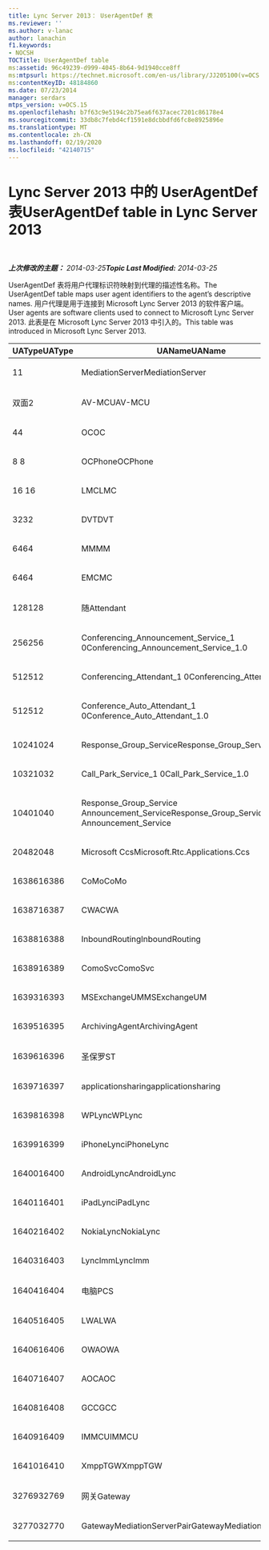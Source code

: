 ```yaml
---
title: Lync Server 2013： UserAgentDef 表
ms.reviewer: ''
ms.author: v-lanac
author: lanachin
f1.keywords:
- NOCSH
TOCTitle: UserAgentDef table
ms:assetid: 96c49239-d999-4045-8b64-9d1940cce8ff
ms:mtpsurl: https://technet.microsoft.com/en-us/library/JJ205100(v=OCS.15)
ms:contentKeyID: 48184860
ms.date: 07/23/2014
manager: serdars
mtps_version: v=OCS.15
ms.openlocfilehash: b7f63c9e5194c2b75ea6f637acec7201c86178e4
ms.sourcegitcommit: 33db8c7febd4cf1591e8dcbbdfd6fc8e8925896e
ms.translationtype: MT
ms.contentlocale: zh-CN
ms.lasthandoff: 02/19/2020
ms.locfileid: "42140715"
---
```

<div data-xmlns="http://www.w3.org/1999/xhtml">

<div class="topic" data-xmlns="http://www.w3.org/1999/xhtml" data-msxsl="urn:schemas-microsoft-com:xslt" data-cs="http://msdn.microsoft.com/">

<div data-asp="https://msdn2.microsoft.com/asp">

# <a name="useragentdef-table-in-lync-server-2013"></a><span data-ttu-id="a406a-102">Lync Server 2013 中的 UserAgentDef 表</span><span class="sxs-lookup"><span data-stu-id="a406a-102">UserAgentDef table in Lync Server 2013</span></span>

</div>

<div id="mainSection">

<div id="mainBody">

<span> </span>

<span data-ttu-id="a406a-103">_**上次修改的主题：** 2014-03-25_</span><span class="sxs-lookup"><span data-stu-id="a406a-103">_**Topic Last Modified:** 2014-03-25_</span></span>

<span data-ttu-id="a406a-104">UserAgentDef 表将用户代理标识符映射到代理的描述性名称。</span><span class="sxs-lookup"><span data-stu-id="a406a-104">The UserAgentDef table maps user agent identifiers to the agent’s descriptive names.</span></span> <span data-ttu-id="a406a-105">用户代理是用于连接到 Microsoft Lync Server 2013 的软件客户端。</span><span class="sxs-lookup"><span data-stu-id="a406a-105">User agents are software clients used to connect to Microsoft Lync Server 2013.</span></span> <span data-ttu-id="a406a-106">此表是在 Microsoft Lync Server 2013 中引入的。</span><span class="sxs-lookup"><span data-stu-id="a406a-106">This table was introduced in Microsoft Lync Server 2013.</span></span>


<table>
<colgroup>
<col style="width: 33%" />
<col style="width: 33%" />
<col style="width: 33%" />
</colgroup>
<thead>
<tr class="header">
<th><span data-ttu-id="a406a-107">UAType</span><span class="sxs-lookup"><span data-stu-id="a406a-107">UAType</span></span></th>
<th><span data-ttu-id="a406a-108">UAName</span><span class="sxs-lookup"><span data-stu-id="a406a-108">UAName</span></span></th>
<th><span data-ttu-id="a406a-109">UACategory</span><span class="sxs-lookup"><span data-stu-id="a406a-109">UACategory</span></span></th>
</tr>
</thead>
<tbody>
<tr class="odd">
<td><p><span data-ttu-id="a406a-110">1</span><span class="sxs-lookup"><span data-stu-id="a406a-110">1</span></span></p></td>
<td><p><span data-ttu-id="a406a-111">MediationServer</span><span class="sxs-lookup"><span data-stu-id="a406a-111">MediationServer</span></span></p></td>
<td><p><span data-ttu-id="a406a-112">MediationServer</span><span class="sxs-lookup"><span data-stu-id="a406a-112">MediationServer</span></span></p></td>
</tr>
<tr class="even">
<td><p><span data-ttu-id="a406a-113">双面</span><span class="sxs-lookup"><span data-stu-id="a406a-113">2</span></span></p></td>
<td><p><span data-ttu-id="a406a-114">AV-MCU</span><span class="sxs-lookup"><span data-stu-id="a406a-114">AV-MCU</span></span></p></td>
<td><p><span data-ttu-id="a406a-115">AV-MCU</span><span class="sxs-lookup"><span data-stu-id="a406a-115">AV-MCU</span></span></p></td>
</tr>
<tr class="odd">
<td><p><span data-ttu-id="a406a-116">4</span><span class="sxs-lookup"><span data-stu-id="a406a-116">4</span></span></p></td>
<td><p><span data-ttu-id="a406a-117">OC</span><span class="sxs-lookup"><span data-stu-id="a406a-117">OC</span></span></p></td>
<td><p><span data-ttu-id="a406a-118">OC</span><span class="sxs-lookup"><span data-stu-id="a406a-118">OC</span></span></p></td>
</tr>
<tr class="even">
<td><p><span data-ttu-id="a406a-119">8 </span><span class="sxs-lookup"><span data-stu-id="a406a-119">8</span></span></p></td>
<td><p><span data-ttu-id="a406a-120">OCPhone</span><span class="sxs-lookup"><span data-stu-id="a406a-120">OCPhone</span></span></p></td>
<td><p><span data-ttu-id="a406a-121">OCPhone</span><span class="sxs-lookup"><span data-stu-id="a406a-121">OCPhone</span></span></p></td>
</tr>
<tr class="odd">
<td><p><span data-ttu-id="a406a-122">16 </span><span class="sxs-lookup"><span data-stu-id="a406a-122">16</span></span></p></td>
<td><p><span data-ttu-id="a406a-123">LMC</span><span class="sxs-lookup"><span data-stu-id="a406a-123">LMC</span></span></p></td>
<td><p><span data-ttu-id="a406a-124">LMC</span><span class="sxs-lookup"><span data-stu-id="a406a-124">LMC</span></span></p></td>
</tr>
<tr class="even">
<td><p><span data-ttu-id="a406a-125">32</span><span class="sxs-lookup"><span data-stu-id="a406a-125">32</span></span></p></td>
<td><p><span data-ttu-id="a406a-126">DVT</span><span class="sxs-lookup"><span data-stu-id="a406a-126">DVT</span></span></p></td>
<td><p><span data-ttu-id="a406a-127">DVT</span><span class="sxs-lookup"><span data-stu-id="a406a-127">DVT</span></span></p></td>
</tr>
<tr class="odd">
<td><p><span data-ttu-id="a406a-128">64</span><span class="sxs-lookup"><span data-stu-id="a406a-128">64</span></span></p></td>
<td><p><span data-ttu-id="a406a-129">MM</span><span class="sxs-lookup"><span data-stu-id="a406a-129">MM</span></span></p></td>
<td><p><span data-ttu-id="a406a-130">MM</span><span class="sxs-lookup"><span data-stu-id="a406a-130">MM</span></span></p></td>
</tr>
<tr class="even">
<td><p><span data-ttu-id="a406a-131">64</span><span class="sxs-lookup"><span data-stu-id="a406a-131">64</span></span></p></td>
<td><p><span data-ttu-id="a406a-132">EMC</span><span class="sxs-lookup"><span data-stu-id="a406a-132">MC</span></span></p></td>
<td><p><span data-ttu-id="a406a-133">MM</span><span class="sxs-lookup"><span data-stu-id="a406a-133">MM</span></span></p></td>
</tr>
<tr class="odd">
<td><p><span data-ttu-id="a406a-134">128</span><span class="sxs-lookup"><span data-stu-id="a406a-134">128</span></span></p></td>
<td><p><span data-ttu-id="a406a-135">随</span><span class="sxs-lookup"><span data-stu-id="a406a-135">Attendant</span></span></p></td>
<td><p><span data-ttu-id="a406a-136">随</span><span class="sxs-lookup"><span data-stu-id="a406a-136">Attendant</span></span></p></td>
</tr>
<tr class="even">
<td><p><span data-ttu-id="a406a-137">256</span><span class="sxs-lookup"><span data-stu-id="a406a-137">256</span></span></p></td>
<td><p><span data-ttu-id="a406a-138">Conferencing_Announcement_Service_1 0</span><span class="sxs-lookup"><span data-stu-id="a406a-138">Conferencing_Announcement_Service_1.0</span></span></p></td>
<td><p><span data-ttu-id="a406a-139">CAS</span><span class="sxs-lookup"><span data-stu-id="a406a-139">CAS</span></span></p></td>
</tr>
<tr class="odd">
<td><p><span data-ttu-id="a406a-140">512</span><span class="sxs-lookup"><span data-stu-id="a406a-140">512</span></span></p></td>
<td><p><span data-ttu-id="a406a-141">Conferencing_Attendant_1 0</span><span class="sxs-lookup"><span data-stu-id="a406a-141">Conferencing_Attendant_1.0</span></span></p></td>
<td><p><span data-ttu-id="a406a-142">CAA</span><span class="sxs-lookup"><span data-stu-id="a406a-142">CAA</span></span></p></td>
</tr>
<tr class="even">
<td><p><span data-ttu-id="a406a-143">512</span><span class="sxs-lookup"><span data-stu-id="a406a-143">512</span></span></p></td>
<td><p><span data-ttu-id="a406a-144">Conference_Auto_Attendant_1 0</span><span class="sxs-lookup"><span data-stu-id="a406a-144">Conference_Auto_Attendant_1.0</span></span></p></td>
<td><p><span data-ttu-id="a406a-145">CAA</span><span class="sxs-lookup"><span data-stu-id="a406a-145">CAA</span></span></p></td>
</tr>
<tr class="odd">
<td><p><span data-ttu-id="a406a-146">1024</span><span class="sxs-lookup"><span data-stu-id="a406a-146">1024</span></span></p></td>
<td><p><span data-ttu-id="a406a-147">Response_Group_Service</span><span class="sxs-lookup"><span data-stu-id="a406a-147">Response_Group_Service</span></span></p></td>
<td><p><span data-ttu-id="a406a-148">RGS</span><span class="sxs-lookup"><span data-stu-id="a406a-148">RGS</span></span></p></td>
</tr>
<tr class="even">
<td><p><span data-ttu-id="a406a-149">1032</span><span class="sxs-lookup"><span data-stu-id="a406a-149">1032</span></span></p></td>
<td><p><span data-ttu-id="a406a-150">Call_Park_Service_1 0</span><span class="sxs-lookup"><span data-stu-id="a406a-150">Call_Park_Service_1.0</span></span></p></td>
<td><p><span data-ttu-id="a406a-151">CPS</span><span class="sxs-lookup"><span data-stu-id="a406a-151">CPS</span></span></p></td>
</tr>
<tr class="odd">
<td><p><span data-ttu-id="a406a-152">1040</span><span class="sxs-lookup"><span data-stu-id="a406a-152">1040</span></span></p></td>
<td><p><span data-ttu-id="a406a-153">Response_Group_Service Announcement_Service</span><span class="sxs-lookup"><span data-stu-id="a406a-153">Response_Group_Service Announcement_Service</span></span></p></td>
<td><p><span data-ttu-id="a406a-154">AS</span><span class="sxs-lookup"><span data-stu-id="a406a-154">AS</span></span></p></td>
</tr>
<tr class="even">
<td><p><span data-ttu-id="a406a-155">2048</span><span class="sxs-lookup"><span data-stu-id="a406a-155">2048</span></span></p></td>
<td><p><span data-ttu-id="a406a-156">Microsoft Ccs</span><span class="sxs-lookup"><span data-stu-id="a406a-156">Microsoft.Rtc.Applications.Ccs</span></span></p></td>
<td><p><span data-ttu-id="a406a-157">CCS</span><span class="sxs-lookup"><span data-stu-id="a406a-157">CCS</span></span></p></td>
</tr>
<tr class="odd">
<td><p><span data-ttu-id="a406a-158">16386</span><span class="sxs-lookup"><span data-stu-id="a406a-158">16386</span></span></p></td>
<td><p><span data-ttu-id="a406a-159">CoMo</span><span class="sxs-lookup"><span data-stu-id="a406a-159">CoMo</span></span></p></td>
<td><p><span data-ttu-id="a406a-160">CoMo</span><span class="sxs-lookup"><span data-stu-id="a406a-160">CoMo</span></span></p></td>
</tr>
<tr class="even">
<td><p><span data-ttu-id="a406a-161">16387</span><span class="sxs-lookup"><span data-stu-id="a406a-161">16387</span></span></p></td>
<td><p><span data-ttu-id="a406a-162">CWA</span><span class="sxs-lookup"><span data-stu-id="a406a-162">CWA</span></span></p></td>
<td><p><span data-ttu-id="a406a-163">CWA</span><span class="sxs-lookup"><span data-stu-id="a406a-163">CWA</span></span></p></td>
</tr>
<tr class="odd">
<td><p><span data-ttu-id="a406a-164">16388</span><span class="sxs-lookup"><span data-stu-id="a406a-164">16388</span></span></p></td>
<td><p><span data-ttu-id="a406a-165">InboundRouting</span><span class="sxs-lookup"><span data-stu-id="a406a-165">InboundRouting</span></span></p></td>
<td><p><span data-ttu-id="a406a-166">InboundRouting</span><span class="sxs-lookup"><span data-stu-id="a406a-166">InboundRouting</span></span></p></td>
</tr>
<tr class="even">
<td><p><span data-ttu-id="a406a-167">16389</span><span class="sxs-lookup"><span data-stu-id="a406a-167">16389</span></span></p></td>
<td><p><span data-ttu-id="a406a-168">ComoSvc</span><span class="sxs-lookup"><span data-stu-id="a406a-168">ComoSvc</span></span></p></td>
<td><p><span data-ttu-id="a406a-169">ComoSvc</span><span class="sxs-lookup"><span data-stu-id="a406a-169">ComoSvc</span></span></p></td>
</tr>
<tr class="odd">
<td><p><span data-ttu-id="a406a-170">16393</span><span class="sxs-lookup"><span data-stu-id="a406a-170">16393</span></span></p></td>
<td><p><span data-ttu-id="a406a-171">MSExchangeUM</span><span class="sxs-lookup"><span data-stu-id="a406a-171">MSExchangeUM</span></span></p></td>
<td><p><span data-ttu-id="a406a-172">ExUM</span><span class="sxs-lookup"><span data-stu-id="a406a-172">ExUM</span></span></p></td>
</tr>
<tr class="even">
<td><p><span data-ttu-id="a406a-173">16395</span><span class="sxs-lookup"><span data-stu-id="a406a-173">16395</span></span></p></td>
<td><p><span data-ttu-id="a406a-174">ArchivingAgent</span><span class="sxs-lookup"><span data-stu-id="a406a-174">ArchivingAgent</span></span></p></td>
<td><p><span data-ttu-id="a406a-175">ARCHAGENT</span><span class="sxs-lookup"><span data-stu-id="a406a-175">ARCHAGENT</span></span></p></td>
</tr>
<tr class="odd">
<td><p><span data-ttu-id="a406a-176">16396</span><span class="sxs-lookup"><span data-stu-id="a406a-176">16396</span></span></p></td>
<td><p><span data-ttu-id="a406a-177">圣保罗</span><span class="sxs-lookup"><span data-stu-id="a406a-177">ST</span></span></p></td>
<td><p><span data-ttu-id="a406a-178">圣保罗</span><span class="sxs-lookup"><span data-stu-id="a406a-178">ST</span></span></p></td>
</tr>
<tr class="even">
<td><p><span data-ttu-id="a406a-179">16397</span><span class="sxs-lookup"><span data-stu-id="a406a-179">16397</span></span></p></td>
<td><p><span data-ttu-id="a406a-180">applicationsharing</span><span class="sxs-lookup"><span data-stu-id="a406a-180">applicationsharing</span></span></p></td>
<td><p><span data-ttu-id="a406a-181">ASMCU</span><span class="sxs-lookup"><span data-stu-id="a406a-181">ASMCU</span></span></p></td>
</tr>
<tr class="odd">
<td><p><span data-ttu-id="a406a-182">16398</span><span class="sxs-lookup"><span data-stu-id="a406a-182">16398</span></span></p></td>
<td><p><span data-ttu-id="a406a-183">WPLync</span><span class="sxs-lookup"><span data-stu-id="a406a-183">WPLync</span></span></p></td>
<td><p><span data-ttu-id="a406a-184">WPLync</span><span class="sxs-lookup"><span data-stu-id="a406a-184">WPLync</span></span></p></td>
</tr>
<tr class="even">
<td><p><span data-ttu-id="a406a-185">16399</span><span class="sxs-lookup"><span data-stu-id="a406a-185">16399</span></span></p></td>
<td><p><span data-ttu-id="a406a-186">iPhoneLync</span><span class="sxs-lookup"><span data-stu-id="a406a-186">iPhoneLync</span></span></p></td>
<td><p><span data-ttu-id="a406a-187">iPhoneLync</span><span class="sxs-lookup"><span data-stu-id="a406a-187">iPhoneLync</span></span></p></td>
</tr>
<tr class="odd">
<td><p><span data-ttu-id="a406a-188">16400</span><span class="sxs-lookup"><span data-stu-id="a406a-188">16400</span></span></p></td>
<td><p><span data-ttu-id="a406a-189">AndroidLync</span><span class="sxs-lookup"><span data-stu-id="a406a-189">AndroidLync</span></span></p></td>
<td><p><span data-ttu-id="a406a-190">AndroidLync</span><span class="sxs-lookup"><span data-stu-id="a406a-190">AndroidLync</span></span></p></td>
</tr>
<tr class="even">
<td><p><span data-ttu-id="a406a-191">16401</span><span class="sxs-lookup"><span data-stu-id="a406a-191">16401</span></span></p></td>
<td><p><span data-ttu-id="a406a-192">iPadLync</span><span class="sxs-lookup"><span data-stu-id="a406a-192">iPadLync</span></span></p></td>
<td><p><span data-ttu-id="a406a-193">iPadLync</span><span class="sxs-lookup"><span data-stu-id="a406a-193">iPadLync</span></span></p></td>
</tr>
<tr class="odd">
<td><p><span data-ttu-id="a406a-194">16402</span><span class="sxs-lookup"><span data-stu-id="a406a-194">16402</span></span></p></td>
<td><p><span data-ttu-id="a406a-195">NokiaLync</span><span class="sxs-lookup"><span data-stu-id="a406a-195">NokiaLync</span></span></p></td>
<td><p><span data-ttu-id="a406a-196">NokiaLync</span><span class="sxs-lookup"><span data-stu-id="a406a-196">NokiaLync</span></span></p></td>
</tr>
<tr class="even">
<td><p><span data-ttu-id="a406a-197">16403</span><span class="sxs-lookup"><span data-stu-id="a406a-197">16403</span></span></p></td>
<td><p><span data-ttu-id="a406a-198">LyncImm</span><span class="sxs-lookup"><span data-stu-id="a406a-198">LyncImm</span></span></p></td>
<td><p><span data-ttu-id="a406a-199">LyncImm</span><span class="sxs-lookup"><span data-stu-id="a406a-199">LyncImm</span></span></p></td>
</tr>
<tr class="odd">
<td><p><span data-ttu-id="a406a-200">16404</span><span class="sxs-lookup"><span data-stu-id="a406a-200">16404</span></span></p></td>
<td><p><span data-ttu-id="a406a-201">电脑</span><span class="sxs-lookup"><span data-stu-id="a406a-201">PCS</span></span></p></td>
<td><p><span data-ttu-id="a406a-202">电脑</span><span class="sxs-lookup"><span data-stu-id="a406a-202">PCS</span></span></p></td>
</tr>
<tr class="even">
<td><p><span data-ttu-id="a406a-203">16405</span><span class="sxs-lookup"><span data-stu-id="a406a-203">16405</span></span></p></td>
<td><p><span data-ttu-id="a406a-204">LWA</span><span class="sxs-lookup"><span data-stu-id="a406a-204">LWA</span></span></p></td>
<td><p><span data-ttu-id="a406a-205">LWA</span><span class="sxs-lookup"><span data-stu-id="a406a-205">LWA</span></span></p></td>
</tr>
<tr class="odd">
<td><p><span data-ttu-id="a406a-206">16406</span><span class="sxs-lookup"><span data-stu-id="a406a-206">16406</span></span></p></td>
<td><p><span data-ttu-id="a406a-207">OWA</span><span class="sxs-lookup"><span data-stu-id="a406a-207">OWA</span></span></p></td>
<td><p><span data-ttu-id="a406a-208">OWA</span><span class="sxs-lookup"><span data-stu-id="a406a-208">OWA</span></span></p></td>
</tr>
<tr class="even">
<td><p><span data-ttu-id="a406a-209">16407</span><span class="sxs-lookup"><span data-stu-id="a406a-209">16407</span></span></p></td>
<td><p><span data-ttu-id="a406a-210">AOC</span><span class="sxs-lookup"><span data-stu-id="a406a-210">AOC</span></span></p></td>
<td><p><span data-ttu-id="a406a-211">AOC</span><span class="sxs-lookup"><span data-stu-id="a406a-211">AOC</span></span></p></td>
</tr>
<tr class="odd">
<td><p><span data-ttu-id="a406a-212">16408</span><span class="sxs-lookup"><span data-stu-id="a406a-212">16408</span></span></p></td>
<td><p><span data-ttu-id="a406a-213">GCC</span><span class="sxs-lookup"><span data-stu-id="a406a-213">GCC</span></span></p></td>
<td><p><span data-ttu-id="a406a-214">GCC</span><span class="sxs-lookup"><span data-stu-id="a406a-214">GCC</span></span></p></td>
</tr>
<tr class="even">
<td><p><span data-ttu-id="a406a-215">16409</span><span class="sxs-lookup"><span data-stu-id="a406a-215">16409</span></span></p></td>
<td><p><span data-ttu-id="a406a-216">IMMCU</span><span class="sxs-lookup"><span data-stu-id="a406a-216">IMMCU</span></span></p></td>
<td><p><span data-ttu-id="a406a-217">IMMCU</span><span class="sxs-lookup"><span data-stu-id="a406a-217">IMMCU</span></span></p></td>
</tr>
<tr class="odd">
<td><p><span data-ttu-id="a406a-218">16410</span><span class="sxs-lookup"><span data-stu-id="a406a-218">16410</span></span></p></td>
<td><p><span data-ttu-id="a406a-219">XmppTGW</span><span class="sxs-lookup"><span data-stu-id="a406a-219">XmppTGW</span></span></p></td>
<td><p><span data-ttu-id="a406a-220">XmppGateway</span><span class="sxs-lookup"><span data-stu-id="a406a-220">XmppGateway</span></span></p></td>
</tr>
<tr class="even">
<td><p><span data-ttu-id="a406a-221">32769</span><span class="sxs-lookup"><span data-stu-id="a406a-221">32769</span></span></p></td>
<td><p><span data-ttu-id="a406a-222">网关</span><span class="sxs-lookup"><span data-stu-id="a406a-222">Gateway</span></span></p></td>
<td><p><span data-ttu-id="a406a-223">网关</span><span class="sxs-lookup"><span data-stu-id="a406a-223">Gateway</span></span></p></td>
</tr>
<tr class="odd">
<td><p><span data-ttu-id="a406a-224">32770</span><span class="sxs-lookup"><span data-stu-id="a406a-224">32770</span></span></p></td>
<td><p><span data-ttu-id="a406a-225">GatewayMediationServerPair</span><span class="sxs-lookup"><span data-stu-id="a406a-225">GatewayMediationServerPair</span></span></p></td>
<td><p><span data-ttu-id="a406a-226">GatewayMediationServerPair</span><span class="sxs-lookup"><span data-stu-id="a406a-226">GatewayMediationServerPair</span></span></p></td>
</tr>
</tbody>
</table>


</div>

<span> </span>

</div>

</div>

</div>


